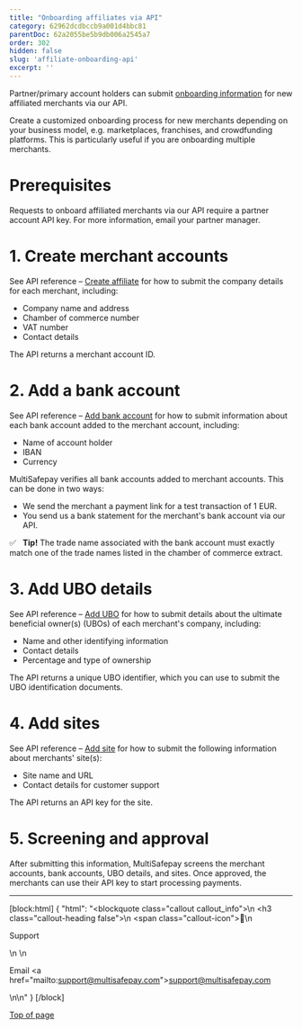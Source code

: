 ```yaml
---
title: "Onboarding affiliates via API"
category: 62962dcdbccb9a001d4bbc81
parentDoc: 62a2055be5b9db006a2545a7
order: 302
hidden: false
slug: 'affiliate-onboarding-api'
excerpt: ''
---
```


Partner/primary account holders can submit [onboarding information](/docs/onboarding/) for new affiliated merchants via our API.

Create a customized onboarding process for new merchants depending on your business model, e.g. marketplaces, franchises, and crowdfunding platforms. This is particularly useful if you are onboarding multiple merchants.

# Prerequisites 

Requests to onboard affiliated merchants via our API require a partner account API key. 
For more information, email your partner manager.

# 1. Create merchant accounts

See API reference – [Create affiliate](/reference/createaffiliate/) for how to submit the company details for each merchant, including:

- Company name and address
- Chamber of commerce number
- VAT number
- Contact details

The API returns a merchant account ID.

# 2. Add a bank account
See API reference – [Add bank account](/reference/addaffiliatebankaccount/) for how to submit information about each bank account added to the merchant account, including: 

- Name of account holder
- IBAN
- Currency

MultiSafepay verifies all bank accounts added to merchant accounts. This can be done in two ways:

- We send the merchant a payment link for a test transaction of 1 EUR. 
- You send us a bank statement for the merchant's bank account via our API.

✅ &nbsp; **Tip!** The trade name associated with the bank account must exactly match one of the trade names listed in the chamber of commerce extract.

# 3. Add UBO details
See API reference – [Add UBO](/reference/addaffiliateubo/) for how to submit details about the ultimate beneficial owner(s) (UBOs) of each merchant's company, including:

- Name and other identifying information
- Contact details
- Percentage and type of ownership

The API returns a unique UBO identifier, which you can use to submit the UBO identification documents.

# 4. Add sites
See API reference – [Add site](/reference/addaffiliatesite/) for how to submit the following information about merchants' site(s):

- Site name and URL
- Contact details for customer support
 
The API returns an API key for the site. 

# 5. Screening and approval 

After submitting this information, MultiSafepay screens the merchant accounts, bank accounts, UBO details, and sites. Once approved, the merchants can use their API key to start processing payments.
<br>

---

[block:html]
{
  "html": "<blockquote class=\"callout callout_info\">\n    <h3 class=\"callout-heading false\">\n        <span class=\"callout-icon\">💬</span>\n        <p>Support</p>\n    </h3>\n    <p>Email <a href=\"mailto:support@multisafepay.com\">support@multisafepay.com</a></p>\n</blockquote>\n"
}
[/block]

[Top of page](#)